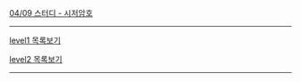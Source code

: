 <a href = "https://github.com/Sword-Is-Cat/Programmers_JAVA/blob/master/Programmers_JAVA/src/level1/ex%EC%8B%9C%EC%A0%80%EC%95%94%ED%98%B8/Solution.java"> 04/09 스터디 - 시저암호</a>
<hr>
<p><a href = "https://github.com/Sword-Is-Cat/Programmers_JAVA/tree/master/Programmers_JAVA/src/level1"> level1 목록보기 </a>
<p><a href = "https://github.com/Sword-Is-Cat/Programmers_JAVA/tree/master/Programmers_JAVA/src/level2"> level2 목록보기 </a>
<hr>
